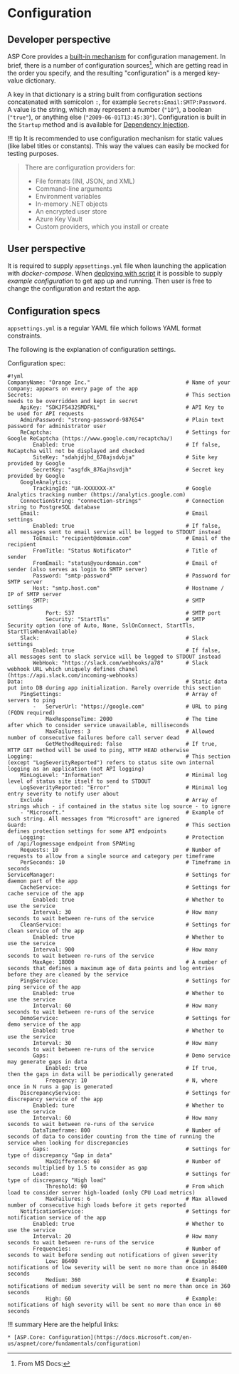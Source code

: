 # Configuration

## Developer perspective

ASP Core provides a [built-in mechanism](https://docs.microsoft.com/en-us/aspnet/core/fundamentals/configuration) for configuration management.
In brief, there is a number of configuration sources[^1], which are getting read in the order you specify, and the resulting "configuration" is a merged key-value dictionary.

A key in that dictionary is a string built from configuration sections concatenated with semicolon `:`, for example `Secrets:Email:SMTP:Password`.
A value is the string, which may represent a number (`"10"`), a boolean (`"true"`), or anything else (`"2009-06-01T13:45:30"`).
Configuration is built in the `Startup` method and is available for [Dependency Injection](server/#dependency-injection).

!!! tip
	It is recommended to use configuration mechanism for static values (like label titles or constants).
	This way the values can easily be mocked for testing purposes.

[^1]: From MS Docs:
> There are configuration providers for:
>
> * File formats (INI, JSON, and XML)
> * Command-line arguments
> * Environment variables
> * In-memory .NET objects
> * An encrypted user store
> * Azure Key Vault
> * Custom providers, which you install or create

## User perspective

It is required to supply `appsettings.yml` file when launching the application with *docker-compose*.
When [deploying with script](deployment/) it is possible to supply *example configuration* to get app up and running.
Then user is free to change the configuration and restart the app.

## Configuration specs

`appsettings.yml` is a regular YAML file which follows YAML format constraints.

The following is the explanation of configuration settings.

Configuration spec:

	#!yml
	CompanyName: "Orange Inc."								# Name of your company; appears on every page of the app
	Secrets:												# This section needs to be overridden and kept in secret
		ApiKey: "SDKJF5432SMDFKL"							# API Key to be used for API requests
		AdminPassword: "strong-password-987654" 			# Plain text password for administrator user
		ReCaptcha: 											# Settings for Google ReCaptcha (https://www.google.com/recaptcha/)
			Enabled: true 									# If false, ReCaptcha will not be displayed and checked
			SiteKey: "sdahjdjhd_678ajsdvbja" 				# Site key provided by Google
			SecretKey: "asgfdk_876ajhsvdjh" 				# Secret key provided by Google
		GoogleAnalytics:
			TrackingId: "UA-XXXXXXX-X"						# Google Analytics tracking number (https://analytics.google.com)
		ConnectionString: "connection-strings"				# Connection string to PostgreSQL database
		Email: 												# Email settings
			Enabled: true 									# If false, all messages sent to email service will be logged to STDOUT instead
			ToEmail: "recipient@domain.com" 				# Email of the recipient
			FromTitle: "Status Notificator" 				# Title of sender
			FromEmail: "status@yourdomain.com" 				# Email of sender (also serves as login to SMTP server)
			Password: "smtp-password" 						# Password for SMTP server
			Host: "smtp.host.com" 							# Hostname / IP of SMTP server
			SMTP: 											# SMTP settings
				Port: 537 									# SMTP port
				Security: "StartTls" 						# SMTP Security option (one of Auto, None, SslOnConnect, StartTls, StartTlsWhenAvailable)
		Slack: 												# Slack settings
			Enabled: true 									# If false, all messages sent to slack service will be logged to STDOUT instead
			WebHook: "https://slack.com/webhooks/a78" 		# Slack webhook URL which uniquely defines chanel (https://api.slack.com/incoming-webhooks)
	Data: 													# Static data put into DB during app initialization. Rarely override this section
		PingSettings: 										# Array of servers to ping
			-	ServerUrl: "https://google.com" 			# URL to ping (FQDN required)
				MaxResponseTime: 2000 						# The time after which to consider service unavailable, milliseconds
				MaxFailures: 3 								# Allowed number of consecutive failures before call server dead
				GetMethodRequired: false 					# If true, HTTP GET method will be used to ping, HTTP HEAD otherwise
	Logging: 												# This section (except "LogSeverityReported") refers to status site own internal logging as an application (not API logging)
		MinLogLevel: "Information"	 						# Minimal log level of status site itself to send to STDOUT
		LogSeverityReported: "Error"	 					# Minimal log entry severity to notify user about
		Exclude 											# Array of strings which - if contained in the status site log source - to ignore
		- "Microsoft."										# Example of such string. All messages from "Microsoft" are ignored
	Guard: 													# This section defines protection settings for some API endpoints
		Logging: 											# Protection of /api/logmessage endpoint from SPAMing
		Requests: 10 										# Number of requests to allow from a single source and category per timeframe
		PerSeconds: 10 										# Timeframe in seconds
	ServiceManager: 										# Settings for daemon part of the app
		CacheService: 										# Settings for cache service of the app
			Enabled: true 									# Whether to use the service
			Interval: 30 									# How many seconds to wait between re-runs of the service
		CleanService: 										# Settings for clean service of the app
			Enabled: true 									# Whether to use the service
			Interval: 900 									# How many seconds to wait between re-runs of the service
			MaxAge: 18000 									# A number of seconds that defines a maximum age of data points and log entries before they are cleaned by the service
		PingService: 										# Settings for ping service of the app
			Enabled: true 									# Whether to use the service
			Interval: 60									# How many seconds to wait between re-runs of the service
		DemoService: 										# Settings for demo service of the app
			Enabled: true 									# Whether to use the service
			Interval: 30 									# How many seconds to wait between re-runs of the service
			Gaps: 											# Demo service may generate gaps in data
				Enabled: true 								# If true, then the gaps in data will be periodically generated
				Frequency: 10 								# N, where once in N runs a gap is generated
		DiscrepancyService: 								# Settings for discrepancy service of the app
			Enabled: ture 									# Whether to use the service
			Interval: 60 									# How many seconds to wait between re-runs of the service
			DataTimeframe: 800 								# Number of seconds of data to consider counting from the time of running the service when looking for discrepancies
			Gaps: 											# Settings for type of discrepancy "Gap in data"
				MaxDifference: 60 							# Number of seconds multiplied by 1.5 to consider as gap
			Load: 											# Settings for type of discrepancy "High load" 
				Threshold: 90 								# From which load to consider server high-loaded (only CPU Load metrics)
				MaxFailures: 6 								# Max allowed number of consecutive high loads before it gets reported
		NotificationService: 								# Settings for notification service of the app
			Enabled: true 									# Whether to use the service
			Interval: 20									# How many seconds to wait between re-runs of the service
			Frequencies: 									# Number of seconds to wait before sending out notifications of given severity
				Low: 86400 									# Example: notifications of low severity will be sent no more than once in 86400 seconds
				Medium: 360 								# Example: notifications of medium severity will be sent no more than once in 360 seconds
				High: 60 									# Example: notifications of high severity will be sent no more than once in 60 seconds

!!! summary
    Here are the helpful links:
	
	* [ASP.Core: Configuration](https://docs.microsoft.com/en-us/aspnet/core/fundamentals/configuration)

